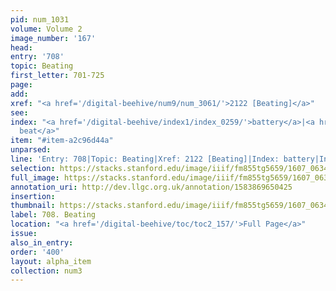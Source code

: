 ```yaml
---
pid: num_1031
volume: Volume 2
image_number: '167'
head:
entry: '708'
topic: Beating
first_letter: 701-725
page:
add:
xref: "<a href='/digital-beehive/num9/num_3061/'>2122 [Beating]</a>"
see:
index: "<a href='/digital-beehive/index1/index_0259/'>battery</a>|<a href='/digital-beehive/index1/index_0292/'>to
  beat</a>"
item: "#item-a2c96d44a"
unparsed:
line: 'Entry: 708|Topic: Beating|Xref: 2122 [Beating]|Index: battery|Index: to beat|#item-a2c96d44a'
selection: https://stacks.stanford.edu/image/iiif/fm855tg5659/1607_0634/386,2122,2886,993/full/0/default.jpg
full_image: https://stacks.stanford.edu/image/iiif/fm855tg5659/1607_0634/full/full/0/default.jpg
annotation_uri: http://dev.llgc.org.uk/annotation/1583869650425
insertion:
thumbnail: https://stacks.stanford.edu/image/iiif/fm855tg5659/1607_0634/386,2122,600,180/250,/0/default.jpg
label: 708. Beating
location: "<a href='/digital-beehive/toc/toc2_157/'>Full Page</a>"
issue:
also_in_entry:
order: '400'
layout: alpha_item
collection: num3
---
```

